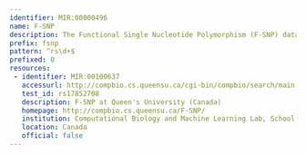 ```yaml
---
identifier: MIR:00000496
name: F-SNP
description: The Functional Single Nucleotide Polymorphism (F-SNP) database integrates information obtained from databases about the functional effects of SNPs. These effects are predicted and indicated at the splicing, transcriptional, translational and post-translational level. In particular, users can retrieve SNPs that disrupt genomic regions known to be functional, including splice sites and transcriptional regulatory regions. Users can also identify non-synonymous SNPs that may have deleterious effects on protein structure or function, interfere with protein translation or impede post-translational modification.
prefix: fsnp
pattern: ^rs\d+$
prefixed: 0
resources:
 - identifier: MIR:00100637
   accessurl: http://compbio.cs.queensu.ca/cgi-bin/compbio/search/main.cgi?search_mode=id&amp;id_type=snp_id&amp;id_val=${id}
   test_id: rs17852708
   description: F-SNP at Queen's University (Canada)
   homepage: http://compbio.cs.queensu.ca/F-SNP/
   institution: Computational Biology and Machine Learning Lab, School of Computing, Queen's University, Kingston, Ontario
   location: Canada
   official: false
---
```

